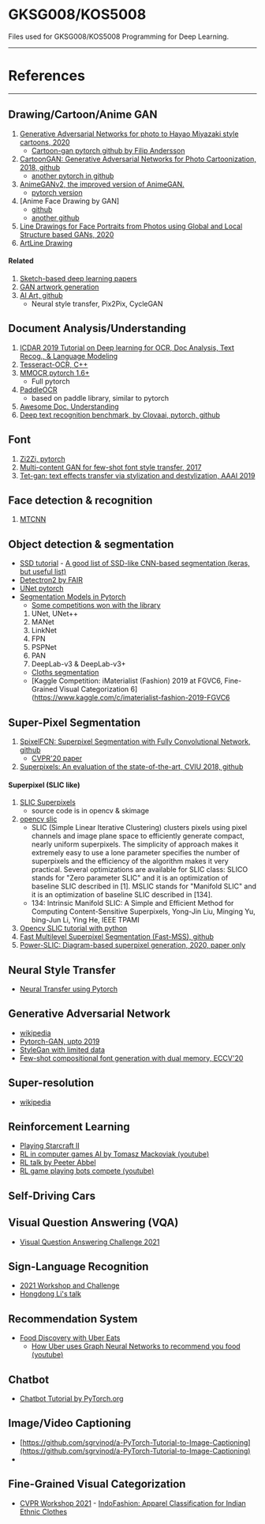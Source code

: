# GKSG008/KOS5008 

Files used for GKSG008/KOS5008 Programming for Deep Learning.

---
# References
---
## Drawing/Cartoon/Anime GAN
1. [Generative Adversarial Networks for photo to Hayao Miyazaki style cartoons, 2020](https://arxiv.org/abs/2005.07702)
    - [Cartoon-gan pytorch github by Filip Andersson](https://github.com/FilipAndersson245/cartoon-gan)
1. [CartoonGAN: Generative Adversarial Networks for Photo Cartoonization, 2018, github](https://github.com/znxlwm/pytorch-CartoonGAN)
    - [another pytorch in github](https://github.com/TobiasSunderdiek/cartoon-gan)
1. [AnimeGANv2, the improved version of AnimeGAN.](https://github.com/TachibanaYoshino/AnimeGANv2)
    - [pytorch version](https://github.com/bryandlee/animegan2-pytorch)
1. [Anime Face Drawing by GAN]
    - [github](https://github.com/jayleicn/animeGAN)
    - [another github](https://github.com/nikitaa30/Manga-GAN)
1. [Line Drawings for Face Portraits from Photos using Global and Local Structure based GANs, 2020](https://github.com/yiranran/APDrawingGAN2)
1. [ArtLine Drawing](https://github.com/vijishmadhavan/ArtLine)

#### Related
  1. [Sketch-based deep learning papers](https://github.com/qyzdao/Sketch-Based-Deep-Learning)
  1. [GAN artwork generation](https://github.com/otepencelik/GAN-Artwork-Generation)
  1. [AI Art, github](https://github.com/Adi-iitd/AI-Art)
        - Neural style transfer, Pix2Pix, CycleGAN

## Document Analysis/Understanding
1. [ICDAR 2019 Tutorial on Deep learning for OCR, Doc Analysis, Text Recog., & Language Modeling](https://github.com/tmbdev-tutorials/icdar2019-tutorial)
2. [Tesseract-OCR, C++](https://github.com/tesseract-ocr/tesseract)
3. [MMOCR,pytorch 1.6+](https://github.com/open-mmlab/mmocr)
    - Full pytorch 
5. [PaddleOCR](https://github.com/PaddlePaddle/PaddleOCR)
    - based on paddle library, similar to pytorch
7. [Awesome Doc. Understanding](https://github.com/tstanislawek/awesome-document-understanding)
8. [Deep text recognition benchmark, by Clovaai, pytorch, github](https://github.com/clovaai/deep-text-recognition-benchmark)

## Font
1. [Zi2Zi, pytorch](https://github.com/EuphoriaYan/zi2zi-pytorch)
1. [Multi-content GAN for few-shot font style transfer, 2017](https://github.com/azadis/MC-GAN)
2. [Tet-gan: text effects transfer via stylization and destylization, AAAI 2019](https://github.com/williamyang1991/TET-GAN)

## Face detection & recognition
1. [MTCNN](https://github.com/timesler/facenet-pytorch/blob/master/examples/face_tracking.ipynb)

## Object detection & segmentation
- [SSD tutorial](https://github.com/sgrvinod/a-PyTorch-Tutorial-to-Object-Detection)
        - [A good list of SSD-like CNN-based segmentation (keras, but useful list)](https://github.com/mvoelk/ssd_detectors)
- [Detectron2 by FAIR](https://github.com/facebookresearch/detectron2)
- [UNet pytorch](https://github.com/milesial/Pytorch-UNet)
- [Segmentation Models in Pytorch](https://github.com/qubvel/segmentation_models.pytorch)
    - [Some competitions won with the library](https://github.com/qubvel/segmentation_models.pytorch/blob/master/HALLOFFAME.md)
    1. UNet, UNet++
    2. MANet
    3. LinkNet
    4. FPN
    5. PSPNet
    6. PAN
    7. DeepLab-v3 & DeepLab-v3+ 
    - [Cloths segmentation](https://github.com/ternaus/cloths_segmentation)
    - [Kaggle Competition: iMaterialist (Fashion) 2019 at FGVC6, Fine-Grained Visual Categorization 6](https://www.kaggle.com/c/imaterialist-fashion-2019-FGVC6

## Super-Pixel Segmentation
1. [SpixelFCN: Superpixel Segmentation with Fully Convolutional Network, github](https://github.com/fuy34/superpixel_fcn)
    - [CVPR'20 paper](https://openaccess.thecvf.com/content_CVPR_2020/papers/Yang_Superpixel_Segmentation_With_Fully_Convolutional_Networks_CVPR_2020_paper.pdf)
2. [Superpixels: An evaluation of the state-of-the-art, CVIU 2018, github](https://github.com/davidstutz/superpixel-benchmark)
 
#### Superpixel (SLIC like)
1. [SLIC Superpixels](https://ivrlwww.epfl.ch/supplementary_material/RK_SLICSuperpixels/index.html)
    - source code is in opencv & skimage
3. [opencv slic](https://docs.opencv.org/3.4/d3/da9/classcv_1_1ximgproc_1_1SuperpixelSLIC.html#details)
    -  SLIC (Simple Linear Iterative Clustering) clusters pixels using pixel channels and image plane space to efficiently generate compact, nearly uniform superpixels. The simplicity of approach makes it extremely easy to use a lone parameter specifies the number of superpixels and the efficiency of the algorithm makes it very practical. Several optimizations are available for SLIC class: SLICO stands for "Zero parameter SLIC" and it is an optimization of baseline SLIC described in [1]. MSLIC stands for "Manifold SLIC" and it is an optimization of baseline SLIC described in [134].
    -  134: Intrinsic Manifold SLIC: A Simple and Efficient Method for Computing Content-Sensitive Superpixels, Yong-Jin Liu, Minging Yu, bing-Jun Li, Ying He, IEEE TPAMI
4. [Opencv SLIC tutorial with python](https://www.pyimagesearch.com/2014/07/28/a-slic-superpixel-tutorial-using-python/)
5. [Fast Multilevel Superpixel Segmentation (Fast-MSS), github](https://github.com/JordanMakesMaps/Fast-Multilevel-Superpixel-Segmentation)
6. [Power-SLIC: Diagram-based superpixel generation, 2020, paper only](https://arxiv.org/pdf/2012.11772.pdf)

## Neural Style Transfer
- [Neural Transfer using Pytorch](https://pytorch.org/tutorials/advanced/neural_style_tutorial.html)

## Generative Adversarial Network
- [wikipedia](https://en.wikipedia.org/wiki/Generative_adversarial_network)
- [Pytorch-GAN, upto 2019](https://github.com/eriklindernoren/PyTorch-GAN)
- [StyleGan with limited data](https://github.com/NVlabs/stylegan2-ada-pytorch)
- [Few-shot compositional font generation with dual memory, ECCV'20](https://github.com/clovaai/dmfont)

## Super-resolution
- [wikipedia](https://en.wikipedia.org/wiki/Super-resolution_imaging)

## Reinforcement Learning
- [Playing Starcraft II](http://bennycheung.github.io/adventures-in-deep-reinforcement-learning)
- [RL in computer games AI by Tomasz Mackoviak (youtube)](https://youtu.be/Y3gT3z2uVB8)
- [RL talk by Peeter Abbel](https://youtu.be/IXuHxkpO5E8)
- [RL game playing bots compete (youtube)](https://youtu.be/1-f51I231G0)

## Self-Driving Cars

## Visual Question Answering (VQA)
- [Visual Question Answering Challenge 2021](https://visualqa.org/challenge.html)

## Sign-Language Recognition
- [2021 Workshop and Challenge](https://chalearnlap.cvc.uab.cat/workshop/42/program/)
- [Hongdong Li's talk](https://data.chalearnlap.cvc.uab.cat/AuTSL/webpage/presentations/2.Hongdong_Li.mp4)

## Recommendation System
- [Food Discovery with Uber Eats](https://eng.uber.com/uber-eats-graph-learning/#:~:text=The%20Uber%20Eats%20recommendation%20system,restaurants%2C%20in%20a%20scalable%20fashion.)
     - [How Uber uses Graph Neural Networks to recommend you food (youtube)](https://youtu.be/9O9osybNvyY)

## Chatbot
- [Chatbot Tutorial by PyTorch.org](https://pytorch.org/tutorials/beginner/chatbot_tutorial.html)

## Image/Video Captioning
- [https://github.com/sgrvinod/a-PyTorch-Tutorial-to-Image-Captioning](https://github.com/sgrvinod/a-PyTorch-Tutorial-to-Image-Captioning)
- 
## Fine-Grained Visual Categorization
- [CVPR Workshop 2021](https://sites.google.com/view/fgvc8/papers)
      - [IndoFashion: Apparel Classification for Indian Ethnic Clothes](https://drive.google.com/file/d/112XZpH24gR2izr5bQmo6lJX80Z6OP_e6/view)
  
  
